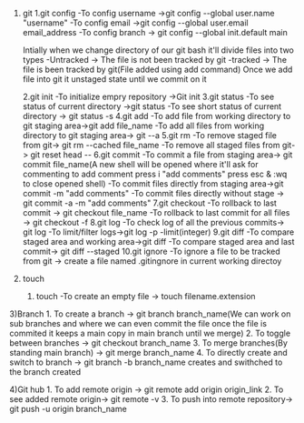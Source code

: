 1) git
    1.git config
    -To config username ->git config --global user.name "username"
    -To config email ->git config --global user.email email_address
    -To config branch -> git config --global init.default main

    Intially when we change directory of our git bash it'll divide files into two types
    -Untracked -> The file is not been tracked by git
    -tracked -> The file is been tracked by git(File added using add command)
    Once we add file into git it unstaged state until we commit on it
    
    2.git init
    -To initialize empry repository ->Git init
    3.git status
    -To see status of current directory ->git status
    -To see short status of current directory -> git status -s
    4.git add
    -To add file from working directory to git staging area->git add file_name
    -To add all files from working directory to git staging area-> git --a
    5.git rm
    -To remove staged file from git-> git rm --cached file_name
    -To remove all staged files from git-> git reset head --
    6.git commit
    -To commit a file from staging area-> git commit file_name(A new shell will be opened where it'll ask for commenting to add comment press i "add comments" press esc & :wq to close opened shell)
    -To commit files directly from staging area->git commit -m "add comments"
    -To commit files directly without stage -> git commit -a -m "add comments"
    7.git checkout
    -To rollback to last commit -> git checkout file_name
    -To rollback to last commit for all files -> git checkout -f
    8.git log
    -To check log of all the previous commits-> git log
    -To limit/filter logs->git log -p -limit(integer)
    9.git diff
    -To compare staged area and working area->git diff
    -To compare staged area and last commit-> git diff --staged
    10.git ignore
    -To ignore a file to be tracked from git -> create a file named .gitingnore in current working directoy

2) touch
    1. touch 
    -To create an empty file -> touch filename.extension

3)Branch
    1. To create a branch -> git branch branch_name(We can work on sub branches and where we can even commit the file once the file is commited it keeps a main copy in main branch until we merge)
    2. To toggle between branches -> git checkout branch_name
    3. To merge branches(By standing main branch) -> git merge branch_name
    4. To directly create and switch to branch -> git branch -b branch_name creates and swithched to the branch created 

4)Git hub
    1. To add remote origin -> git remote add origin origin_link
    2. To see added remote origin-> git remote -v
    3. To push into remote repository-> git push -u origin branch_name
